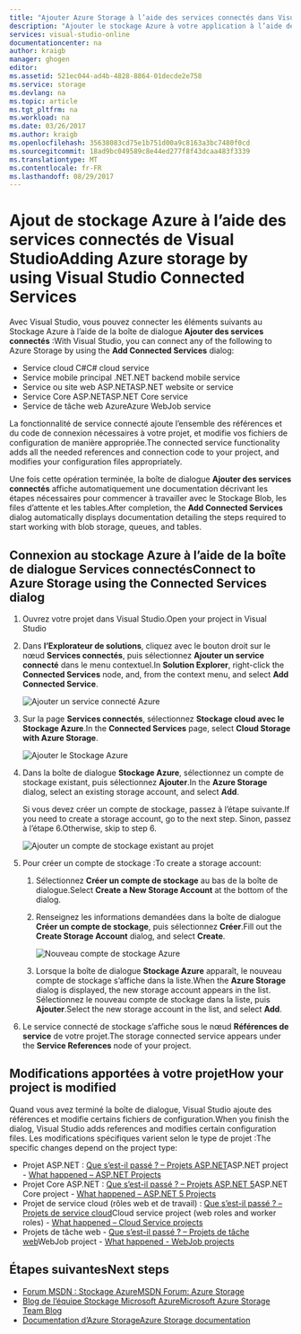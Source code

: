 ```yaml
---
title: "Ajouter Azure Storage à l’aide des services connectés dans Visual Studio | Microsoft Docs"
description: "Ajouter le stockage Azure à votre application à l’aide de la boîte de dialogue Ajouter des services connectés de Visual Studio"
services: visual-studio-online
documentationcenter: na
author: kraigb
manager: ghogen
editor: 
ms.assetid: 521ec044-ad4b-4828-8864-01decde2e758
ms.service: storage
ms.devlang: na
ms.topic: article
ms.tgt_pltfrm: na
ms.workload: na
ms.date: 03/26/2017
ms.author: kraigb
ms.openlocfilehash: 35638083cd75e1b751d00a9c8163a3bc7480f0cd
ms.sourcegitcommit: 18ad9bc049589c8e44ed277f8f43dcaa483f3339
ms.translationtype: MT
ms.contentlocale: fr-FR
ms.lasthandoff: 08/29/2017
---
```

# <a name="adding-azure-storage-by-using-visual-studio-connected-services"></a><span data-ttu-id="0fa6c-103">Ajout de stockage Azure à l’aide des services connectés de Visual Studio</span><span class="sxs-lookup"><span data-stu-id="0fa6c-103">Adding Azure storage by using Visual Studio Connected Services</span></span>
<span data-ttu-id="0fa6c-104">Avec Visual Studio, vous pouvez connecter les éléments suivants au Stockage Azure à l’aide de la boîte de dialogue **Ajouter des services connectés** :</span><span class="sxs-lookup"><span data-stu-id="0fa6c-104">With Visual Studio, you can connect any of the following to Azure Storage by using the **Add Connected Services** dialog:</span></span>

- <span data-ttu-id="0fa6c-105">Service cloud C#</span><span class="sxs-lookup"><span data-stu-id="0fa6c-105">C# cloud service</span></span>
- <span data-ttu-id="0fa6c-106">Service mobile principal .NET</span><span class="sxs-lookup"><span data-stu-id="0fa6c-106">.NET backend mobile service</span></span>
- <span data-ttu-id="0fa6c-107">Service ou site web ASP.NET</span><span class="sxs-lookup"><span data-stu-id="0fa6c-107">ASP.NET website or service</span></span>
- <span data-ttu-id="0fa6c-108">Service Core ASP.NET</span><span class="sxs-lookup"><span data-stu-id="0fa6c-108">ASP.NET Core service</span></span>
- <span data-ttu-id="0fa6c-109">Service de tâche web Azure</span><span class="sxs-lookup"><span data-stu-id="0fa6c-109">Azure WebJob service</span></span> 

<span data-ttu-id="0fa6c-110">La fonctionnalité de service connecté ajoute l’ensemble des références et du code de connexion nécessaires à votre projet, et modifie vos fichiers de configuration de manière appropriée.</span><span class="sxs-lookup"><span data-stu-id="0fa6c-110">The connected service functionality adds all the needed references and connection code to your project, and modifies your configuration files appropriately.</span></span> 

<span data-ttu-id="0fa6c-111">Une fois cette opération terminée, la boîte de dialogue **Ajouter des services connectés** affiche automatiquement une documentation décrivant les étapes nécessaires pour commencer à travailler avec le Stockage Blob, les files d’attente et les tables.</span><span class="sxs-lookup"><span data-stu-id="0fa6c-111">After completion, the **Add Connected Services** dialog automatically displays documentation detailing the steps required to start working with blob storage, queues, and tables.</span></span>

## <a name="connect-to-azure-storage-using-the-connected-services-dialog"></a><span data-ttu-id="0fa6c-112">Connexion au stockage Azure à l’aide de la boîte de dialogue Services connectés</span><span class="sxs-lookup"><span data-stu-id="0fa6c-112">Connect to Azure Storage using the Connected Services dialog</span></span>
1. <span data-ttu-id="0fa6c-113">Ouvrez votre projet dans Visual Studio.</span><span class="sxs-lookup"><span data-stu-id="0fa6c-113">Open your project in Visual Studio</span></span>

1. <span data-ttu-id="0fa6c-114">Dans **l’Explorateur de solutions**, cliquez avec le bouton droit sur le nœud **Services connectés**, puis sélectionnez **Ajouter un service connecté** dans le menu contextuel.</span><span class="sxs-lookup"><span data-stu-id="0fa6c-114">In **Solution Explorer**, right-click the **Connected Services** node, and, from the context menu, and select **Add Connected Service**.</span></span>
   
    ![Ajouter un service connecté Azure](./media/vs-azure-tools-connected-services-storage/IC796702.png)

1. <span data-ttu-id="0fa6c-116">Sur la page **Services connectés**, sélectionnez **Stockage cloud avec le Stockage Azure**.</span><span class="sxs-lookup"><span data-stu-id="0fa6c-116">In the **Connected Services** page, select **Cloud Storage with Azure Storage**.</span></span>
   
    ![Ajouter le Stockage Azure](./media/vs-azure-tools-connected-services-storage/add-azure-storage.png)

1. <span data-ttu-id="0fa6c-118">Dans la boîte de dialogue **Stockage Azure**, sélectionnez un compte de stockage existant, puis sélectionnez **Ajouter**.</span><span class="sxs-lookup"><span data-stu-id="0fa6c-118">In the **Azure Storage** dialog, select an existing storage account, and select **Add**.</span></span>
   
    <span data-ttu-id="0fa6c-119">Si vous devez créer un compte de stockage, passez à l’étape suivante.</span><span class="sxs-lookup"><span data-stu-id="0fa6c-119">If you need to create a storage account, go to the next step.</span></span> <span data-ttu-id="0fa6c-120">Sinon, passez à l’étape 6.</span><span class="sxs-lookup"><span data-stu-id="0fa6c-120">Otherwise, skip to step 6.</span></span>
    
    ![Ajouter un compte de stockage existant au projet](./media/vs-azure-tools-connected-services-storage/select-azure-storage-account.png)

1. <span data-ttu-id="0fa6c-122">Pour créer un compte de stockage :</span><span class="sxs-lookup"><span data-stu-id="0fa6c-122">To create a storage account:</span></span> 
   
   1. <span data-ttu-id="0fa6c-123">Sélectionnez **Créer un compte de stockage** au bas de la boîte de dialogue.</span><span class="sxs-lookup"><span data-stu-id="0fa6c-123">Select **Create a New Storage Account** at the bottom of the dialog.</span></span>

   1. <span data-ttu-id="0fa6c-124">Renseignez les informations demandées dans la boîte de dialogue **Créer un compte de stockage**, puis sélectionnez **Créer**.</span><span class="sxs-lookup"><span data-stu-id="0fa6c-124">Fill out the **Create Storage Account** dialog, and select **Create**.</span></span>
      
       ![Nouveau compte de stockage Azure](./media/vs-azure-tools-connected-services-storage/create-storage-account.png)
      
   1. <span data-ttu-id="0fa6c-126">Lorsque la boîte de dialogue **Stockage Azure** apparaît, le nouveau compte de stockage s’affiche dans la liste.</span><span class="sxs-lookup"><span data-stu-id="0fa6c-126">When the **Azure Storage** dialog is displayed, the new storage account appears in the list.</span></span> <span data-ttu-id="0fa6c-127">Sélectionnez le nouveau compte de stockage dans la liste, puis **Ajouter**.</span><span class="sxs-lookup"><span data-stu-id="0fa6c-127">Select the new storage account in the list, and select **Add**.</span></span>

1. <span data-ttu-id="0fa6c-128">Le service connecté de stockage s’affiche sous le nœud **Références de service** de votre projet.</span><span class="sxs-lookup"><span data-stu-id="0fa6c-128">The storage connected service appears under the **Service References** node of your project.</span></span>
   
## <a name="how-your-project-is-modified"></a><span data-ttu-id="0fa6c-129">Modifications apportées à votre projet</span><span class="sxs-lookup"><span data-stu-id="0fa6c-129">How your project is modified</span></span>
<span data-ttu-id="0fa6c-130">Quand vous avez terminé la boîte de dialogue, Visual Studio ajoute des références et modifie certains fichiers de configuration.</span><span class="sxs-lookup"><span data-stu-id="0fa6c-130">When you finish the dialog, Visual Studio adds references and modifies certain configuration files.</span></span> <span data-ttu-id="0fa6c-131">Les modifications spécifiques varient selon le type de projet :</span><span class="sxs-lookup"><span data-stu-id="0fa6c-131">The specific changes depend on the project type:</span></span> 

- <span data-ttu-id="0fa6c-132">Projet ASP.NET : [Que s’est-il passé ? – Projets ASP.NET](http://go.microsoft.com/fwlink/p/?LinkId=513126)</span><span class="sxs-lookup"><span data-stu-id="0fa6c-132">ASP.NET project - [What happened – ASP.NET Projects](http://go.microsoft.com/fwlink/p/?LinkId=513126)</span></span>
- <span data-ttu-id="0fa6c-133">Projet Core ASP.NET : [Que s’est-il passé ? – Projets ASP.NET 5](http://go.microsoft.com/fwlink/p/?LinkId=513124)</span><span class="sxs-lookup"><span data-stu-id="0fa6c-133">ASP.NET Core project - [What happened – ASP.NET 5 Projects](http://go.microsoft.com/fwlink/p/?LinkId=513124)</span></span> 
- <span data-ttu-id="0fa6c-134">Projet de service cloud (rôles web et de travail) : [Que s’est-il passé ? – Projets de service cloud](http://go.microsoft.com/fwlink/p/?LinkId=516965)</span><span class="sxs-lookup"><span data-stu-id="0fa6c-134">Cloud service project (web roles and worker roles) - [What happened – Cloud Service projects](http://go.microsoft.com/fwlink/p/?LinkId=516965)</span></span>
- <span data-ttu-id="0fa6c-135">Projets de tâche web - [Que s’est-il passé ? – Projets de tâche web](visual-studio/vs-storage-webjobs-what-happened.md)</span><span class="sxs-lookup"><span data-stu-id="0fa6c-135">WebJob project - [What happened - WebJob projects](visual-studio/vs-storage-webjobs-what-happened.md)</span></span>

## <a name="next-steps"></a><span data-ttu-id="0fa6c-136">Étapes suivantes</span><span class="sxs-lookup"><span data-stu-id="0fa6c-136">Next steps</span></span>
- [<span data-ttu-id="0fa6c-137">Forum MSDN : Stockage Azure</span><span class="sxs-lookup"><span data-stu-id="0fa6c-137">MSDN Forum: Azure Storage</span></span>](https://social.msdn.microsoft.com/forums/azure/home?forum=windowsazuredata)
- [<span data-ttu-id="0fa6c-138">Blog de l’équipe Stockage Microsoft Azure</span><span class="sxs-lookup"><span data-stu-id="0fa6c-138">Microsoft Azure Storage Team Blog</span></span>](http://blogs.msdn.com/b/windowsazurestorage/)
- [<span data-ttu-id="0fa6c-139">Documentation d’Azure Storage</span><span class="sxs-lookup"><span data-stu-id="0fa6c-139">Azure Storage documentation</span></span>](https://docs.microsoft.com/azure/storage/)
